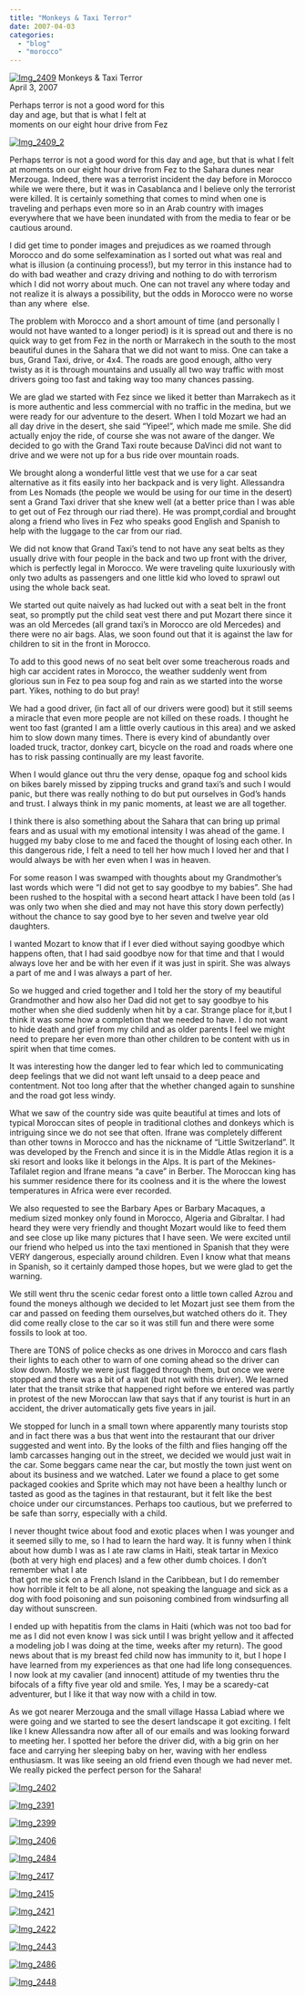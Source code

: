 ```yaml
---
title: "Monkeys & Taxi Terror"
date: 2007-04-03
categories: 
  - "blog"
  - "morocco"
---
```


 [![Img_2409](https://pub-ac94b3f306b24c0dba4238943c97f2e1.r2.dev/soultravelers3/images/2008/03/27/img_2409.png "Img_2409")](https://pub-ac94b3f306b24c0dba4238943c97f2e1.r2.dev/photos/uncategorized/2008/03/27/img_2409.png) Monkeys & Taxi Terror  
April 3, 2007

Perhaps terror is not a good word for this  
day and age, but that is what I felt at  
moments on our eight hour drive from Fez

<!--more-->

[![Img_2409_2](https://pub-ac94b3f306b24c0dba4238943c97f2e1.r2.dev/soultravelers3/images/2008/03/27/img_2409_2.png "Img_2409_2")](https://pub-ac94b3f306b24c0dba4238943c97f2e1.r2.dev/photos/uncategorized/2008/03/27/img_2409_2.png)

Perhaps terror is not a good word for this day and age, but that is what I felt at moments on our eight hour drive from Fez to the Sahara dunes near Merzouga. Indeed, there was a terrorist incident the day before in Morocco while we were there, but it was in Casablanca and I believe only the terrorist were killed. It is certainly something that comes to mind when one is traveling and perhaps even more so in an Arab country with images everywhere that we have been inundated with from the media to fear or be cautious around.

I did get time to ponder images and prejudices as we roamed through Morocco and do some selfexamination as I sorted out what was real and what is illusion (a continuing process!), but my terror in this instance had to do with bad weather and crazy driving and nothing to do with terrorism which I did not worry about much. One can not travel any where today and not realize it is always a possibility, but the odds in Morocco were no worse than any where  else.

The problem with Morocco and a short amount of time (and personally I would not have wanted to a longer period) is it is spread out and there is no quick way to get from Fez in the north or Marrakech in the south to the most beautiful dunes in the Sahara that we did not want to miss. One can take a bus, Grand Taxi, drive, or 4x4. The roads are good enough, altho very twisty as it is through mountains and usually all two way traffic with most drivers going too fast and taking way too many chances passing.

We are glad we started with Fez since we liked it better than Marrakech as it is more authentic and less commercial with no traffic in the medina, but we were ready for our adventure to the desert. When I told Mozart we had an all day drive in the desert, she said “Yipee!”, which made me smile. She did actually enjoy the ride, of course she was not aware of the danger. We decided to go with the Grand Taxi route because DaVinci did not want to drive and we were not up for a bus ride over mountain roads.

We brought along a wonderful little vest that we use for a car seat alternative as it fits easily into her backpack and is very light. Allessandra from Les Nomads (the people we would be using for our time in the desert) sent a Grand Taxi driver that she knew well (at a better price than I was able to get out of Fez through our riad there). He was prompt,cordial and brought along a friend who lives in Fez who speaks good English and Spanish to help with the luggage to the car from our riad.

We did not know that Grand Taxi’s tend to not have any seat belts as they usually drive with four people in the back and two up front with the driver, which is perfectly legal in Morocco. We were traveling quite luxuriously with only two adults as passengers and one little kid who loved to sprawl out using the whole back seat.

We started out quite naively as had lucked out with a seat belt in the front seat, so promptly put the child seat vest there and put Mozart there since it was an old Mercedes (all grand taxi’s in Morocco are old Mercedes) and there were no air bags. Alas, we soon found out that it is against the law for children to sit in the front in Morocco.

To add to this good news of no seat belt over some treacherous roads and high car accident rates in Morocco, the weather suddenly went from glorious sun in Fez to pea soup fog and rain as we started into the worse part. Yikes, nothing to do but pray!

We had a good driver, (in fact all of our drivers were good) but it still seems a miracle that even more people are not killed on these roads. I thought he went too fast (granted I am a little overly cautious in this area) and we asked him to slow down many times. There is every kind of abundantly over loaded truck, tractor, donkey cart, bicycle on the road and roads where one has to risk passing continually are my least favorite.

When I would glance out thru the very dense, opaque fog and school kids on bikes barely missed by zipping trucks and grand taxi’s and such I would panic, but there was really nothing to do but put ourselves in God’s hands and trust. I always think in my panic moments, at least we are all together.

I think there is also something about the Sahara that can bring up primal fears and as usual with my emotional intensity I was ahead of the game. I hugged my baby close to me and faced the thought of losing each other. In this dangerous ride, I felt a need to tell her how much I loved her and that I would always be with her even when I was in heaven.

For some reason I was swamped with thoughts about my Grandmother’s last words which were “I did not get to say goodbye to my babies”. She had been rushed to the hospital with a second heart attack I have been told (as I was only two when she died and may not have this story down perfectly) without the chance to say good bye to her seven and twelve year old daughters.

I wanted Mozart to know that if I ever died without saying goodbye which happens often, that I had said goodbye now for that time and that I would always love her and be with her even if it was just in spirit. She was always a part of me and I was always a part of her.

So we hugged and cried together and I told her the story of my beautiful Grandmother and how also her Dad did not get to say goodbye to his mother when she died suddenly when hit by a car. Strange place for it,but I think it was some how a completion that we needed to have. I do not want to hide death and grief from my child and as older parents I feel we might need to prepare her even more than other children to be content with us in spirit when that time comes.

It was interesting how the danger led to fear which led to communicating deep feelings that we did not want left unsaid to a deep peace and contentment. Not too long after that the whether changed again to sunshine and the road got less windy.

What we saw of the country side was quite beautiful at times and lots of typical Moroccan sites of people in traditional clothes and donkeys which is intriguing since we do not see that often. Ifrane was completely different than other towns in Morocco and has the nickname of “Little Switzerland”. It was developed by the French and since it is in the Middle Atlas region it is a ski resort and looks like it belongs in the Alps. It is part of the Mekines-Tafilalet region and Ifrane means “a cave” in Berber. The Moroccan king has his summer residence there for its coolness and it is the where the lowest temperatures in Africa were ever recorded.

We also requested to see the Barbary Apes or Barbary Macaques, a medium sized monkey only found in Morocco, Algeria and Gibraltar. I had heard they were very friendly and thought Mozart would like to feed them and see close up like many pictures that I have seen. We were excited until our friend who helped us into the taxi mentioned in Spanish that they were VERY dangerous, especially around children. Even I know what that means in Spanish, so it certainly damped those hopes, but we were glad to get the warning.

We still went thru the scenic cedar forest onto a little town called Azrou and found the moneys although we decided to let Mozart just see them from the car and passed on feeding them ourselves,but watched others do it. They did come really close to the car so it was still fun and there were some fossils to look at too.

There are TONS of police checks as one drives in Morocco and cars flash their lights to each other to warn of one coming ahead so the driver can slow down. Mostly we were just flagged through them, but once we were stopped and there was a bit of a wait (but not with this driver). We learned later that the transit strike that happened right before we entered was partly in protest of the new Moroccan law that says that if any tourist is hurt in an accident, the driver automatically gets five years in jail.

We stopped for lunch in a small town where apparently many tourists stop and in fact there was a bus that went into the restaurant that our driver suggested and went into. By the looks of the filth and flies hanging off the lamb carcasses hanging out in the street, we decided we would just wait in the car. Some beggars came near the car, but mostly the town just went on about its business and we watched. Later we found a place to get some packaged cookies and Sprite which may not have been a healthy lunch or tasted as good as the tagines in that restaurant, but it felt like the best choice under our circumstances. Perhaps too cautious, but we preferred to be safe than sorry, especially with a child.

I never thought twice about food and exotic places when I was younger and it seemed silly to me, so I had to learn the hard way. It is funny when I think about how dumb I was as I ate raw clams in Haiti, steak tartar in Mexico (both at very high end places) and a few other dumb choices. I don’t remember what I ate  
that got me sick on a French Island in the Caribbean, but I do remember how horrible it felt to be all alone, not speaking the language and sick as a dog with food poisoning and sun poisoning combined from windsurfing all day without sunscreen.

I ended up with hepatitis from the clams in Haiti (which was not too bad for me as I did not even know I was sick until I was bright yellow and it affected a modeling job I was doing at the time, weeks after my return). The good news about that is my breast fed child now has immunity to it, but I hope I have learned from my experiences as that one had life long consequences. I now look at my cavalier (and innocent) attitude of my twenties thru the bifocals of a fifty five year old and smile. Yes, I may be a scaredy-cat adventurer, but I like it that way now with a child in tow.

As we got nearer Merzouga and the small village Hassa Labiad where we were going and we started to see the desert landscape it got exciting. I felt like I knew Allessandra now after all of our emails and was looking forward to meeting her. I spotted her before the driver did, with a big grin on her face and carrying her sleeping baby on her, waving with her endless enthusiasm. It was like seeing an old friend even though we had never met. We really picked the perfect person for the Sahara!

[![Img_2402](https://pub-ac94b3f306b24c0dba4238943c97f2e1.r2.dev/soultravelers3/images/2008/03/27/img_2402.png "Img_2402")](https://pub-ac94b3f306b24c0dba4238943c97f2e1.r2.dev/photos/uncategorized/2008/03/27/img_2402.png)

[![Img_2391](https://pub-ac94b3f306b24c0dba4238943c97f2e1.r2.dev/soultravelers3/images/2008/03/27/img_2391.png "Img_2391")](https://pub-ac94b3f306b24c0dba4238943c97f2e1.r2.dev/photos/uncategorized/2008/03/27/img_2391.png)

[![Img_2399](https://pub-ac94b3f306b24c0dba4238943c97f2e1.r2.dev/soultravelers3/images/2008/03/27/img_2399.png "Img_2399")](https://pub-ac94b3f306b24c0dba4238943c97f2e1.r2.dev/photos/uncategorized/2008/03/27/img_2399.png)

[![Img_2406](https://pub-ac94b3f306b24c0dba4238943c97f2e1.r2.dev/soultravelers3/images/2008/03/27/img_2406.png "Img_2406")](https://pub-ac94b3f306b24c0dba4238943c97f2e1.r2.dev/photos/uncategorized/2008/03/27/img_2406.png)

[![Img_2484](https://pub-ac94b3f306b24c0dba4238943c97f2e1.r2.dev/soultravelers3/images/2008/03/27/img_2484.png "Img_2484")](https://pub-ac94b3f306b24c0dba4238943c97f2e1.r2.dev/photos/uncategorized/2008/03/27/img_2484.png)

[![Img_2417](https://pub-ac94b3f306b24c0dba4238943c97f2e1.r2.dev/soultravelers3/images/2008/03/27/img_2417.png "Img_2417")](https://pub-ac94b3f306b24c0dba4238943c97f2e1.r2.dev/photos/uncategorized/2008/03/27/img_2417.png)

[![Img_2415](https://pub-ac94b3f306b24c0dba4238943c97f2e1.r2.dev/soultravelers3/images/2008/03/27/img_2415.png "Img_2415")](https://pub-ac94b3f306b24c0dba4238943c97f2e1.r2.dev/photos/uncategorized/2008/03/27/img_2415.png)

[![Img_2421](https://pub-ac94b3f306b24c0dba4238943c97f2e1.r2.dev/soultravelers3/images/2008/03/27/img_2421.png "Img_2421")](https://pub-ac94b3f306b24c0dba4238943c97f2e1.r2.dev/photos/uncategorized/2008/03/27/img_2421.png)

[![Img_2422](https://pub-ac94b3f306b24c0dba4238943c97f2e1.r2.dev/soultravelers3/images/2008/03/27/img_2422.png "Img_2422")](https://pub-ac94b3f306b24c0dba4238943c97f2e1.r2.dev/photos/uncategorized/2008/03/27/img_2422.png)

[![Img_2443](https://pub-ac94b3f306b24c0dba4238943c97f2e1.r2.dev/soultravelers3/images/2008/03/27/img_2443.png "Img_2443")](https://pub-ac94b3f306b24c0dba4238943c97f2e1.r2.dev/photos/uncategorized/2008/03/27/img_2443.png)

[![Img_2486](https://pub-ac94b3f306b24c0dba4238943c97f2e1.r2.dev/soultravelers3/images/2008/03/27/img_2486.png "Img_2486")](https://pub-ac94b3f306b24c0dba4238943c97f2e1.r2.dev/photos/uncategorized/2008/03/27/img_2486.png)

[![Img_2448](https://pub-ac94b3f306b24c0dba4238943c97f2e1.r2.dev/soultravelers3/images/2008/03/27/img_2448.png "Img_2448")](https://pub-ac94b3f306b24c0dba4238943c97f2e1.r2.dev/photos/uncategorized/2008/03/27/img_2448.png)
